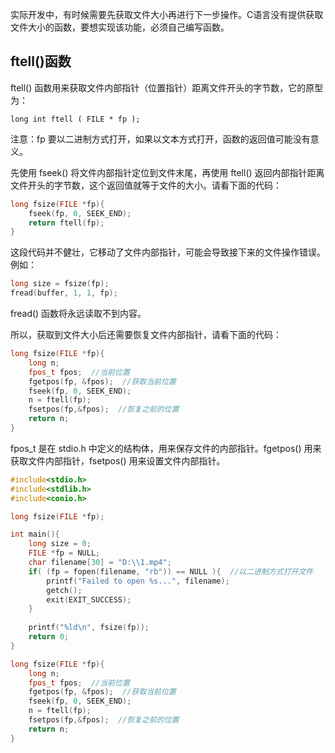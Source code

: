 
实际开发中，有时候需要先获取文件大小再进行下一步操作。C语言没有提供获取文件大小的函数，要想实现该功能，必须自己编写函数。

## ftell()函数

ftell() 函数用来获取文件内部指针（位置指针）距离文件开头的字节数，它的原型为：

```
long int ftell ( FILE * fp );
```

注意：fp 要以二进制方式打开，如果以文本方式打开，函数的返回值可能没有意义。

先使用 fseek() 将文件内部指针定位到文件末尾，再使用 ftell() 返回内部指针距离文件开头的字节数，这个返回值就等于文件的大小。请看下面的代码：

```c
long fsize(FILE *fp){
    fseek(fp, 0, SEEK_END);
    return ftell(fp);
}
```

这段代码并不健壮，它移动了文件内部指针，可能会导致接下来的文件操作错误。例如：

```c
long size = fsize(fp);
fread(buffer, 1, 1, fp);
```

fread() 函数将永远读取不到内容。

所以，获取到文件大小后还需要恢复文件内部指针，请看下面的代码：

```c
long fsize(FILE *fp){
    long n;
    fpos_t fpos;  //当前位置
    fgetpos(fp, &fpos);  //获取当前位置
    fseek(fp, 0, SEEK_END);
    n = ftell(fp);
    fsetpos(fp,&fpos);  //恢复之前的位置
    return n;
}
```

fpos_t 是在 stdio.h 中定义的结构体，用来保存文件的内部指针。fgetpos() 用来获取文件内部指针，fsetpos() 用来设置文件内部指针。

```c
#include<stdio.h>
#include<stdlib.h>
#include<conio.h>

long fsize(FILE *fp);

int main(){
    long size = 0;
    FILE *fp = NULL;
    char filename[30] = "D:\\1.mp4";
    if( (fp = fopen(filename, "rb")) == NULL ){  //以二进制方式打开文件
        printf("Failed to open %s...", filename);
        getch();
        exit(EXIT_SUCCESS);
    }
   
    printf("%ld\n", fsize(fp));
    return 0;
}

long fsize(FILE *fp){
    long n;
    fpos_t fpos;  //当前位置
    fgetpos(fp, &fpos);  //获取当前位置
    fseek(fp, 0, SEEK_END);
    n = ftell(fp);
    fsetpos(fp,&fpos);  //恢复之前的位置
    return n;
}
```

